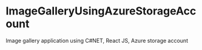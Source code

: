 # ImageGalleryUsingAzureStorageAccount
Image gallery application using C#NET, React JS, Azure storage account
